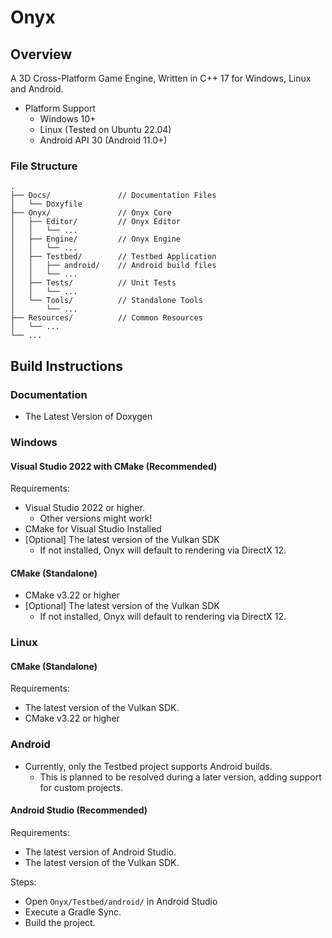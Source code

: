 ﻿# Onyx 

## Overview
A 3D Cross-Platform Game Engine, Written in C++ 17 for Windows, Linux and Android. 

- Platform Support
    - Windows 10+ 
    - Linux (Tested on Ubuntu 22.04) 
    - Android API 30 (Android 11.0+) 

### File Structure
```
.
├── Docs/               // Documentation Files
│   └── Doxyfile
├── Onyx/               // Onyx Core
│   ├── Editor/         // Onyx Editor
│   │   └── ...
│   ├── Engine/         // Onyx Engine
│   │   └── ...
│   ├── Testbed/        // Testbed Application
│   │   ├── android/    // Android build files
│   │   └── ...
│   ├── Tests/          // Unit Tests
│   │   └── ...
│   └── Tools/          // Standalone Tools
│       └── ... 
├── Resources/          // Common Resources
│   └── ...
└── ...
```

## Build Instructions
### Documentation 
- The Latest Version of Doxygen

 
### Windows
#### Visual Studio 2022 with CMake (Recommended)
Requirements:
- Visual Studio 2022 or higher. 
    - Other versions might work!
- CMake for Visual Studio Installed
- [Optional] The latest version of the Vulkan SDK 
    - If not installed, Onyx will default to rendering via DirectX 12.  

#### CMake (Standalone) 
- CMake v3.22 or higher
- [Optional] The latest version of the Vulkan SDK 
    - If not installed, Onyx will default to rendering via DirectX 12.  


### Linux
#### CMake (Standalone)
Requirements: 
- The latest version of the Vulkan SDK. 
- CMake v3.22 or higher


### Android
- Currently, only the Testbed project supports Android builds. 
    - This is planned to be resolved during a later version, adding support for custom projects.

#### Android Studio (Recommended)
Requirements: 
- The latest version of Android Studio. 
- The latest version of the Vulkan SDK. 

Steps: 
- Open `Onyx/Testbed/android/` in Android Studio 
- Execute a Gradle Sync.
- Build the project.

